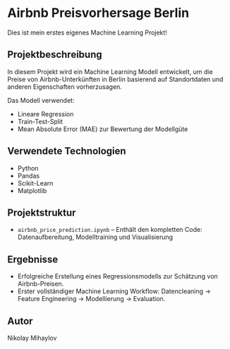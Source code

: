 # Airbnb Preisvorhersage Berlin

Dies ist mein erstes eigenes Machine Learning Projekt!

## Projektbeschreibung
In diesem Projekt wird ein Machine Learning Modell entwickelt, um die Preise von Airbnb-Unterkünften in Berlin basierend auf Standortdaten und anderen Eigenschaften vorherzusagen.

Das Modell verwendet:
- Lineare Regression
- Train-Test-Split
- Mean Absolute Error (MAE) zur Bewertung der Modellgüte

## Verwendete Technologien
- Python
- Pandas
- Scikit-Learn
- Matplotlib

## Projektstruktur
- `airbnb_price_prediction.ipynb` – Enthält den kompletten Code: Datenaufbereitung, Modelltraining und Visualisierung

## Ergebnisse
- Erfolgreiche Erstellung eines Regressionsmodells zur Schätzung von Airbnb-Preisen.
- Erster vollständiger Machine Learning Workflow: Datencleaning → Feature Engineering → Modellierung → Evaluation.

## Autor
Nikolay Mihaylov
